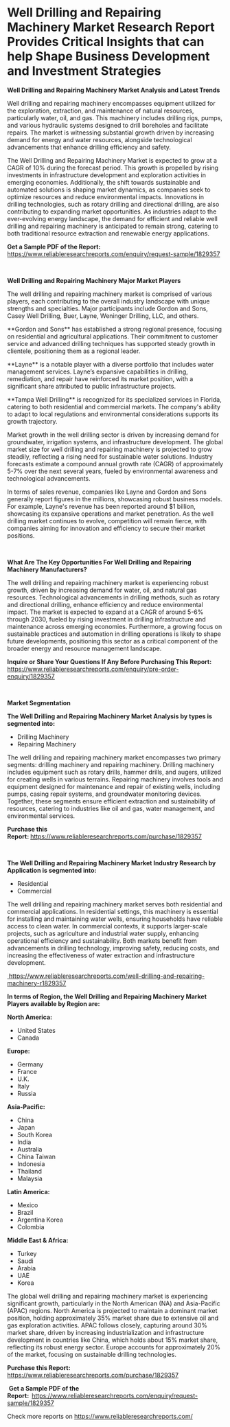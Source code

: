 <p><h1>Well Drilling and Repairing Machinery Market Research Report Provides Critical Insights that can help Shape Business Development and Investment Strategies</h1></p><p><strong>Well Drilling and Repairing Machinery Market Analysis and Latest Trends</strong></p>
<p><p>Well drilling and repairing machinery encompasses equipment utilized for the exploration, extraction, and maintenance of natural resources, particularly water, oil, and gas. This machinery includes drilling rigs, pumps, and various hydraulic systems designed to drill boreholes and facilitate repairs. The market is witnessing substantial growth driven by increasing demand for energy and water resources, alongside technological advancements that enhance drilling efficiency and safety.</p><p>The Well Drilling and Repairing Machinery Market is expected to grow at a CAGR of 10% during the forecast period. This growth is propelled by rising investments in infrastructure development and exploration activities in emerging economies. Additionally, the shift towards sustainable and automated solutions is shaping market dynamics, as companies seek to optimize resources and reduce environmental impacts. Innovations in drilling technologies, such as rotary drilling and directional drilling, are also contributing to expanding market opportunities. As industries adapt to the ever-evolving energy landscape, the demand for efficient and reliable well drilling and repairing machinery is anticipated to remain strong, catering to both traditional resource extraction and renewable energy applications.</p></p>
<p><strong>Get a Sample PDF of the Report:&nbsp;</strong> <a href="https://www.reliableresearchreports.com/enquiry/request-sample/1829357?utm_campaign=2744&utm_medium=2&utm_source=Github&utm_content=ia&utm_term=28022025&utm_id=well-drilling-and-repairing-machinery">https://www.reliableresearchreports.com/enquiry/request-sample/1829357</a></p>
<p>&nbsp;</p>
<p><strong>Well Drilling and Repairing Machinery Major Market Players</strong></p>
<p><p>The well drilling and repairing machinery market is comprised of various players, each contributing to the overall industry landscape with unique strengths and specialties. Major participants include Gordon and Sons, Casey Well Drilling, Buer, Layne, Weninger Drilling, LLC, and others.</p><p>**Gordon and Sons** has established a strong regional presence, focusing on residential and agricultural applications. Their commitment to customer service and advanced drilling techniques has supported steady growth in clientele, positioning them as a regional leader.</p><p>**Layne** is a notable player with a diverse portfolio that includes water management services. Layne’s expansive capabilities in drilling, remediation, and repair have reinforced its market position, with a significant share attributed to public infrastructure projects.</p><p>**Tampa Well Drilling** is recognized for its specialized services in Florida, catering to both residential and commercial markets. The company's ability to adapt to local regulations and environmental considerations supports its growth trajectory.</p><p>Market growth in the well drilling sector is driven by increasing demand for groundwater, irrigation systems, and infrastructure development. The global market size for well drilling and repairing machinery is projected to grow steadily, reflecting a rising need for sustainable water solutions. Industry forecasts estimate a compound annual growth rate (CAGR) of approximately 5-7% over the next several years, fueled by environmental awareness and technological advancements.</p><p>In terms of sales revenue, companies like Layne and Gordon and Sons generally report figures in the millions, showcasing robust business models. For example, Layne's revenue has been reported around $1 billion, showcasing its expansive operations and market penetration. As the well drilling market continues to evolve, competition will remain fierce, with companies aiming for innovation and efficiency to secure their market positions.</p></p>
<p>&nbsp;</p>
<p><strong>What Are The Key Opportunities For Well Drilling and Repairing Machinery Manufacturers?</strong></p>
<p><p>The well drilling and repairing machinery market is experiencing robust growth, driven by increasing demand for water, oil, and natural gas resources. Technological advancements in drilling methods, such as rotary and directional drilling, enhance efficiency and reduce environmental impact. The market is expected to expand at a CAGR of around 5-6% through 2030, fueled by rising investment in drilling infrastructure and maintenance across emerging economies. Furthermore, a growing focus on sustainable practices and automation in drilling operations is likely to shape future developments, positioning this sector as a critical component of the broader energy and resource management landscape.</p></p>
<p><strong>Inquire or Share Your Questions If Any Before Purchasing This Report:</strong> <a href="https://www.reliableresearchreports.com/enquiry/pre-order-enquiry/1829357?utm_campaign=2744&utm_medium=2&utm_source=Github&utm_content=ia&utm_term=28022025&utm_id=well-drilling-and-repairing-machinery">https://www.reliableresearchreports.com/enquiry/pre-order-enquiry/1829357</a></p>
<p>&nbsp;</p>
<p><strong>Market Segmentation</strong></p>
<p><strong>The Well Drilling and Repairing Machinery Market Analysis by types is segmented into:</strong></p>
<p><ul><li>Drilling Machinery</li><li>Repairing Machinery</li></ul></p>
<p><p>The well drilling and repairing machinery market encompasses two primary segments: drilling machinery and repairing machinery. Drilling machinery includes equipment such as rotary drills, hammer drills, and augers, utilized for creating wells in various terrains. Repairing machinery involves tools and equipment designed for maintenance and repair of existing wells, including pumps, casing repair systems, and groundwater monitoring devices. Together, these segments ensure efficient extraction and sustainability of resources, catering to industries like oil and gas, water management, and environmental services.</p></p>
<p><strong>Purchase this Report:&nbsp;</strong><a href="https://www.reliableresearchreports.com/purchase/1829357?utm_campaign=2744&utm_medium=2&utm_source=Github&utm_content=ia&utm_term=28022025&utm_id=well-drilling-and-repairing-machinery">https://www.reliableresearchreports.com/purchase/1829357</a></p>
<p>&nbsp;</p>
<p><strong>The Well Drilling and Repairing Machinery Market Industry Research by Application is segmented into:</strong></p>
<p><ul><li>Residential</li><li>Commercial</li></ul></p>
<p><p>The well drilling and repairing machinery market serves both residential and commercial applications. In residential settings, this machinery is essential for installing and maintaining water wells, ensuring households have reliable access to clean water. In commercial contexts, it supports larger-scale projects, such as agriculture and industrial water supply, enhancing operational efficiency and sustainability. Both markets benefit from advancements in drilling technology, improving safety, reducing costs, and increasing the effectiveness of water extraction and infrastructure development.</p></p>
<p><a href="https://www.reliableresearchreports.com/well-drilling-and-repairing-machinery-r1829357?utm_campaign=2744&utm_medium=2&utm_source=Github&utm_content=ia&utm_term=28022025&utm_id=well-drilling-and-repairing-machinery">&nbsp;https://www.reliableresearchreports.com/well-drilling-and-repairing-machinery-r1829357</a></p>
<p><strong>In terms of Region, the Well Drilling and Repairing Machinery Market Players available by Region are:</strong></p>
<p>
    <p> <strong> North America: </strong>
        <ul>
            <li>United States</li>
            <li>Canada</li>
        </ul>
        </p> 
    <p> <strong> Europe: </strong>
        <ul>
            <li>Germany</li>
            <li>France</li>
            <li>U.K.</li>
            <li>Italy</li>
            <li>Russia</li>
        </ul>
        </p> 
    <p> <strong> Asia-Pacific: </strong>
        <ul>
            <li>China</li>
            <li>Japan</li>
            <li>South Korea</li>
            <li>India</li>
            <li>Australia</li>
            <li>China Taiwan</li>
            <li>Indonesia</li>
            <li>Thailand</li>
            <li>Malaysia</li>
        </ul>
        </p> 
    <p> <strong> Latin America: </strong>
        <ul>
            <li>Mexico</li>
            <li>Brazil</li>
            <li>Argentina Korea</li>
            <li>Colombia</li>
        </ul>
        </p> 
    <p> <strong> Middle East & Africa: </strong>
        <ul>
            <li>Turkey</li>
            <li>Saudi</li>
            <li>Arabia</li>
            <li>UAE</li>
            <li>Korea</li>
        </ul>
    </p>
    </p>
<p><p>The global well drilling and repairing machinery market is experiencing significant growth, particularly in the North American (NA) and Asia-Pacific (APAC) regions. North America is projected to maintain a dominant market position, holding approximately 35% market share due to extensive oil and gas exploration activities. APAC follows closely, capturing around 30% market share, driven by increasing industrialization and infrastructure development in countries like China, which holds about 15% market share, reflecting its robust energy sector. Europe accounts for approximately 20% of the market, focusing on sustainable drilling technologies.</p></p>
<p><strong>Purchase this Report: </strong><a href="https://www.reliableresearchreports.com/purchase/1829357?utm_campaign=2744&utm_medium=2&utm_source=Github&utm_content=ia&utm_term=28022025&utm_id=well-drilling-and-repairing-machinery">https://www.reliableresearchreports.com/purchase/1829357</a></p>
<p>&nbsp;<strong>Get a Sample PDF of the Report:&nbsp;&nbsp;</strong><a href="https://www.reliableresearchreports.com/enquiry/request-sample/1829357?utm_campaign=2744&utm_medium=2&utm_source=Github&utm_content=ia&utm_term=28022025&utm_id=well-drilling-and-repairing-machinery">https://www.reliableresearchreports.com/enquiry/request-sample/1829357</a></p>
<p><strong></strong></p>
<p>Check more reports on <a href="https://www.reliableresearchreports.com/?utm_campaign=2744&utm_medium=2&utm_source=Github&utm_content=ia&utm_term=28022025&utm_id=well-drilling-and-repairing-machinery">https://www.reliableresearchreports.com/</a></p>